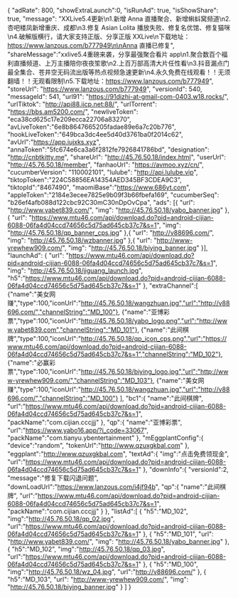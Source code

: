 {
        "adRate": 800,
        "showExtraLaunch":0,
        "isRunAd": true,
        "isShowShare": true,
        "message": "XXLive5.4更新\n1.新增 Anna 直播聚合、新增蝌蚪窝频道\n2.杏吧楼凤新增重庆、成都\n3.修复 Asian Lolita 播放失败、修复名优馆、修复猫咪\n4.破解版横行，请大家支持正版、分享正版 XXLive\n下载地址：https://www.lanzous.com/b777949\n\nAnna 直播已修复",
        "shareMessage":"xxlive5.4重磅来袭，分享最强聚合看片 app\n1.聚合数百个福利直播频道、上万主播陪你夜夜笙歌\n2.上百万部高清大片任性看\n3.抖音漏点门最全集合、苍井空无码流出版等热点视频急速更新\n4.永久免费在线观看！！无须翻墙！！无观看限制\n5.下载地址：https://www.lanzous.com/b777949",
        "storeUrl": "https://www.lanzous.com/b777949",
        "versionId": 540,
        "messageId": 541,
        "url91": "https://91dizhi-at-gmail-com-0403.w18.rocks/",
        "urlTiktok": "http://api88.iicp.net:88/",
        "urlTorrent": "https://bbs.am5200.com/",
        "newliveToken": "eca38cd625c17e209ecca22706a83270",
        "avLiveToken":"6e8b8647665205fadae89e6a7c20b776",
        "hookLiveToken":"649bca3dc4ee5d40d3761ba0f2014c62",
	"avUrl":"https://app.iujxks.xyz",
	"annaToken":"5fc674e6ca3a6f2812fe7926841786bd",
        "designation": "http://cnbtkitty.me",
        "shareUrl": "http://45.76.50.18/index.html",
        "userUrl": "http://45.76.50.18/member",
        "fanhaoUrl": "https://avmoo.xyz/cn/",
        "cucumberVersion": "110002101",
        "lulube": "http://api.lulube.vip",
	    "tiktopToken":"224C58856EA14354AED345BF3CDEA9C3",
	    "tiktopId":"8467490",
	    "maomiBase":"https://www.686yt.com",
	    "appleToken":"2184e3ecee7825e9b09f3b66fbefa169",
        "cucumberSeq": "b26ef4afb088d122cbc92C30mC30nDpOvCpa",
        "ads": [{
        "url": "http://www.yabet839.com/",
        "img": "http://45.76.50.18/yabo_banner.jpg"
        },{
        "url": "https://www.mtu46.com/api/download.do?pid=android-cijian-6088-06fa4d04ccd74656c5d75ad645cb37c7&s=1",
        "img": "http://45.76.50.18/qp_banner_cps.jpg"
        },{ 
	    "url": "http://v88696.com/",
	    "img": "http://45.76.50.18/wzbanner.jpg"
	    },{
        "url": "http://www-yrewhew909.com/",
        "img": "http://45.76.50.18/biying_banner.jpg"
        }],
        "launchAd": {
        "url": "https://www.mtu46.com/api/download.do?pid=android-cijian-6088-06fa4d04ccd74656c5d75ad645cb37c7&s=1",
        "img": "http://45.76.50.18/jiguang_launch.jpg",
	"h5":"https://www.mtu46.com/api/download.do?pid=android-cijian-6088-06fa4d04ccd74656c5d75ad645cb37c7&s=1"
        },
        "extraChannel":[
        {"name":"美女网赚","type":100,"iconUrl":"http://45.76.50.18/wangzhuan.jpg","url":"http://v88696.com/","channelString":"MD_100"},
        {"name":"亚博彩票","type":100,"iconUrl":"http://45.76.50.18/yabo_logo.png","url":"http://www.yabet839.com","channelString":"MD_101"},
        {"name":"此间棋牌","type":100,"iconUrl":"http://45.76.50.18/qp_icon_cps.png","url":"https://www.mtu46.com/api/download.do?pid=android-cijian-6088-06fa4d04ccd74656c5d75ad645cb37c7&s=1","channelString":"MD_102"},
        {"name":"必赢彩票","type":100,"iconUrl":"http://45.76.50.18/biying_logo.jpg","url":"http://www-yrewhew909.com/","channelString":"MD_103"},
	{"name":"美女网赚","type":100,"iconUrl":"http://45.76.50.18/wangzhuan.jpg","url":"http://v88696.com/","channelString":"MD_100"}
        ],
        "bc1":{
        "name":"此间棋牌",
        "url":"https://www.mtu46.com/api/download.do?pid=android-cijian-6088-06fa4d04ccd74656c5d75ad645cb37c7&s=1",
        "packName":"com.cijian.cccjjj"
        },
	"qp":{
        "name":"亚博彩票",
        "url":"https://www.yabo16.app/?i_code=33067",
        "packName":"com.tianyu.ybentertainment"
        },
    "mEggplantConfig":{
        "device":"random",
        "tokenUrl":"http://www.qzuxgkbal.com"
    },
    "eggplant":"http://www.qzuxgkbal.com",
    "textAd":{
        "img":"点击免费领现金",
        "url":"https://www.mtu46.com/api/download.do?pid=android-cijian-6088-06fa4d04ccd74656c5d75ad645cb37c7&s=1"
    },
    "downInfo":{
	"versionId":2,
	"message":"修复下载闪退问题",
	"downLoadUrl":"https://www.lanzous.com/i4jf94b",
	"qp":{
        	"name":"此间棋牌",
        	"url":"https://www.mtu46.com/api/download.do?pid=android-cijian-6088-06fa4d04ccd74656c5d75ad645cb37c7&s=1",
        	"packName":"com.cijian.cccjjj"
        }
    },
    "listAd":[
	{
	"h5":"MD_102",
        "img":"http://45.76.50.18/qp_02.jpg",
        "url":"https://www.mtu46.com/api/download.do?pid=android-cijian-6088-06fa4d04ccd74656c5d75ad645cb37c7&s=1"
	},
        {
        "h5":"MD_101",
        "url": "http://www.yabet839.com/",
        "img": "http://45.76.50.18/yabo_banner.jpg"
        },
	{
	"h5":"MD_102",
        "img":"http://45.76.50.18/qp_03.jpg",
        "url":"https://www.mtu46.com/api/download.do?pid=android-cijian-6088-06fa4d04ccd74656c5d75ad645cb37c7&s=1"
	},
	{
	"h5":"MD_100",
        "img":"http://45.76.50.18/wz_04.jpg",
        "url":"http://v88696.com/"
	},
        {
        "h5":"MD_103",
        "url": "http://www-yrewhew909.com/",
        "img": "http://45.76.50.18/biying_banner.jpg"
        }
    ]
}
